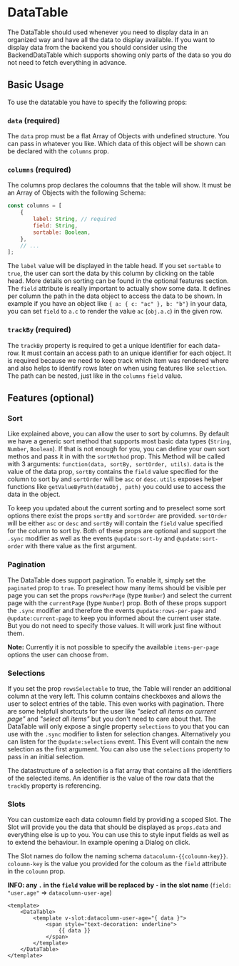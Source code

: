 # DataTable

The DataTable should used whenever you need to display data in an organized way and have all the data to display available. If you want to display data from the backend you should consider using the BackendDataTable which supports showing only parts of the data so you do not need to fetch everything in advance.

## Basic Usage

To use the datatable you have to specify the following props:

### `data` (required)

The `data` prop must be a flat Array of Objects with undefined structure. You can pass in whatever you like. Which data of this object will be shown can be declared with the `columns` prop.

### `columns` (required)

The columns prop declares the coloumns that the table will show. It must be an Array of Objects with the following Schema:

```js
const columns = [
	{
		label: String, // required
		field: String,
		sortable: Boolean,
	},
	// ...
];
```

The `label` value will be displayed in the table head. If you set `sortable` to `true`, the user can sort the data by this column by clicking on the table head. More details on sorting can be found in the optional features section. The `field` attribute is really important to actually show some data. It defines per column the path in the data object to access the data to be shown. In example if you have an object like `{ a: { c: "ac" }, b: "b"}` in your data, you can set `field` to `a.c` to render the value `ac` (`obj.a.c`) in the given row.

### `trackBy` (required)

The `trackBy` property is required to get a unique identifier for each data-row. It must contain an access path to an unique identifier for each object. It is required because we need to keep track which item was rendered where and also helps to identify rows later on when using features like `selection`. The path can be nested, just like in the `columns` `field` value.

## Features (optional)

### Sort

Like explained above, you can allow the user to sort by columns. By default we have a generic sort method that supports most basic data types (`String`, `Number`, `Boolean`). If that is not enough for you, you can define your own sort methos and pass it in with the `sortMethod` prop. This Method will be called with 3 arguments: `function(data, sortBy, sortOrder, utils)`. `data` is the value of the data prop, `sortBy` contains the `field` value specified for the column to sort by and `sortOrder` will be `asc` or `desc`. `utils` exposes helper functions like `getValueByPath(dataObj, path)` you could use to access the data in the object.

To keep you updated about the current sorting and to preselect some sort options there exist the props `sortBy` and `sortOrder` are provided. `sortOrder` will be either `asc` or `desc` and `sortBy` will contain the `field` value specified for the column to sort by. Both of these props are optional and support the `.sync` modifier as well as the events `@update:sort-by` and `@update:sort-order` with there value as the first argument.

### Pagination

The DataTable does support pagination. To enable it, simply set the `paginated` prop to `true`. To preselect how many items should be visible per page you can set the props `rowsPerPage` (type `Number`) and select the current page with the `currentPage` (type `Number`) prop. Both of these props support the `.sync` modifier and therefore the events `@update:rows-per-page` and `@update:current-page` to keep you informed about the current user state. But you do not need to specify those values. It will work just fine without them.

**Note:** Currently it is not possible to specify the available `items-per-page` options the user can choose from.

### Selections

If you set the prop `rowsSelectable` to true, the Table will render an additional column at the very left. This column contains checkboxes and allows the user to select entries of the table. This even works with pagination. There are some helpfull shortcuts for the user like _"select all items on current page"_ and _"select all items"_ but you don't need to care about that. The DataTable will only expose a single property `selections` to you that you can use with the `.sync` modifier to listen for selection changes. Alternatively you can listen for the `@update:selections` event. This Event will contain the new selection as the first argument. You can also use the `selections` property to pass in an initial selection.

The datastructure of a selection is a flat array that contains all the identifiers of the selected items. An identifier is the value of the row data that the `trackBy` property is referencing.

### Slots

You can customize each data coloumn field by providing a scoped Slot. The Slot will provide you the data that should be displayed as `props.data` and everything else is up to you. You can use this to style input fields as well as to extend the behaviour. In example opening a Dialog on click.

The Slot names do follow the naming schema `datacolumn-{{coloumn-key}}`. `coloumn-key` is the value you provided for the coloum as the `field` attribute in the `coloumn` prop.

**INFO: any `.` in the `field` value will be replaced by `-` in the slot name** (`field: "user.age"` => `datacolumn-user-age`)

```vue
<template>
	<DataTable>
		<template v-slot:datacolumn-user-age="{ data }">
			<span style="text-decoration: underline">
				{{ data }}
			</span>
		</template>
	</DataTable>
</template>
```

